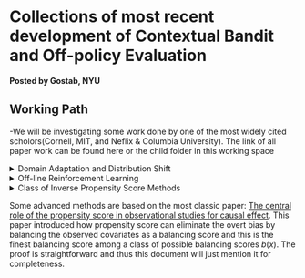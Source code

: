 # Collections of most recent development of Contextual Bandit and Off-policy Evaluation
**Posted by Gostab, NYU**

## Working Path
-We will be investigating some work done by one of the most widely cited scholors(Cornell, MIT, and Neflix & Columbia University). The link of all paper work can be found here or the child folder in this working space

<details> 

<summary> Domain Adaptation and Distribution Shift </summary>

#### **A**. *Domain Adaptation Formulation of Causal Representation Learning*

|   Author    | Paper         |      Year     |
|-------------| ------------- | ------------- |
|Uri Shalit. etl|Learning Representations for Counterfactual Inference|[2016](https://arxiv.org/pdf/1605.03661.pdf)|


#### **B**. *Follow-up articles and research on Domain Adaptation*

|   Author    | Paper         |      Year     |
|-------------| ------------- | ------------- |
|Kun Zhang, etl| Low-Dimensional Density Ratio Estimation|[2019](http://proceedings.mlr.press/v89/stojanov19a/stojanov19a.pdf) |
|  |Domain Adaptation as a Problem of Inference on Graphical Models  |[2020](https://arxiv.org/pdf/2002.03278.pdf)|
||Domain Adaptation with Invariant Representation Learning: What Transformations to Learn?|[2021](https://proceedings.neurips.cc/paper/2021/file/cfc5d9422f0c8f8ad796711102dbe32b-Paper.pdf)
|Yuta,Saito|Causal Embedding for Recommendation|[2018](https://arxiv.org/pdf/1706.07639)|
||Domain Adversarial Matrix Factorization|[2022](https://usaito.github.io/files/IJCAI2022_DAMF.pdf)|
|| Estimating individual treatment effect: generalization bounds and algorithms|[2016](https://arxiv.org/pdf/1606.03976.pdf)|

#### **C**. *Theory that forms domain-adaptation: dsitribution ratio estimate*

Note: *although most papers regarding domain adaptation introduce fundamentals of covariates shift, I still recommend readers to check a few of the most renown articles that contribute a lot of work to domain adaptation.Based my understanding, **distribution ratio fitting method** is most understandable.*

*Please use the following as your reference to understand the mathematical notations and proof*

|   Author    | Paper         |      Year     |
|-------------| ------------- | ------------- |
|              | Density-ratio matching under the Bregman divergence  | [2012](https://www.ism.ac.jp/editsec/aism/pdf/10463_2011_Article_343.pdf) |
|             |Kernel Moment Matching|[2009](https://is.mpg.de/fileadmin/user_upload/files/publications/shift-book-for-LeEtAl-webversion_5376[0].pdf)|
|             |Probabiltiy Density Matching| [2008](https://link.springer.com/article/10.1007/s10463-008-0197-x#citeas),[2009](https://www.jstage.jst.go.jp/article/ipsjtcva/1/0/1_0_183/_pdf/-char/ja), [2010](https://www.jstage.jst.go.jp/article/ipsjtcva/1/0/1_0_183/_pdf/-char/ja),[2012 Book](https://yosinski.com/mlss12/media/slides/MLSS-2012-Sugiyama-Density-Ratio-Estimation-in-Machine-Learning.pdf) |
|             |Density Ratio-fitting|[2009](https://www.jmlr.org/papers/volume10/kanamori09a/kanamori09a.pdf?ref=https://githubhelp.com)|
|             |Probablistic Classification Matching| [1998](https://academic.oup.com/biomet/article-abstract/85/3/619/229087?redirectedFrom=PDF),[2004](https://projecteuclid.org/journals/bernoulli/volume-10/issue-4/Semiparametric-density-estimation-under-a-two-sample-density-ratio-model/10.3150/bj/1093265631.full)|

#### **C.Appendix**. *Some supporting documents that help you understand error bound/feature map*

Note: *To make this document more reader-friendly, albeit some proof provided in one or more articles has been explicitely introduced, many math-intense technical terms, however, prelude most beginers from getting a full intake of those methods. I would say that a central interest and necessity is to justify estimators we used have statistical guarantee in convergence rate, bounded error and measures. For this very reason, I also listed some materials that I hope is useful.*

-A great survey course pertaining to probablistic graphic models introduces some important knowledge about marginal polytope and RHKS.[(Link here)](http://www.cs.cmu.edu/~epxing/Class/10708-16/slide/lecture14-VITheory.pdf)

</details>


<details>
<summary> Off-line Reinforcement Learning </summary>


Note: *Off-line reinforcement learning in recommendation systems is deemed a very broad topic for which its theories and applications might be varying among a number of fields: off-line policy evaluation, counterfactual learnig, counterfactual causal effect estimating and language models. We just follow the trajectory of three representitives in bandit, off-policy evaluation and recommendation systems.*

Minmin is a current senior researcher working on contextual bandit recom-sys at Google Brain. 

#### Researcher 1 [Minmin Chen(click for Google Scholar Profile)](https://mchen24.github.io/)

Minmin is a current senior researcher working on contextual bandit recom-sys at Google Brain.

|   Author    | Paper         |      Year     |
|-------------| ------------- | ------------- |
||Actor Critic Methods for Off-line Policy Evaluation|[2022](https://dl.acm.org/doi/pdf/10.1145/3523227.3546758)|
||Top K Off-line Evaluaitons|[2021](https://arxiv.org/pdf/1812.02353.pdf)|

#### Researcher 2 [Yuta Saito(Click for Google Page)](https://scholar.google.com/citations?user=pw4hwS8AAAAJ&hl=en) and [Thorsten Joachims](https://scholar.google.com/citations?hl=en&user=5tk1PV8AAAAJ&view_op=list_works&sortby=pubdate)

Note: *Professor Joachims and his brilliant student are remarkable representatives who conducting research on theory and advancement of off-line reinforcement learning and counterfactual-based recommendation systems. The mission of their papers is to lead, give and explore the current direction of off-line reinforcement learning and recommendation systems. It is easy to tell that some research articles have rigorous mathematical proof and use more space to justify the statistical guarantee. Therefore, their articles are slightly academic(perhaps theoretical). Some heading research labs then followed-up their original ideas by implementing the renovated algorithms and applying them to real-world complications that could verify whether those methods can work or not. So I strongly recommend you to read these papers with accompanion of some testing articles.*
|   Author    | Paper         |      Year     |
|-------------| ------------- | ------------- |
||Off-Policy Evaluation for Large Action Spaces via Embeddings|[2022](https://arxiv.org/pdf/2202.06317.pdf)|
|| Open Bandit Database and Pipeline: Reproducible Off-line Policy Evaluation  |[2022](https://arxiv.org/abs/2008.07146)|
||Counterfactual Learning and Evaluation for Recommender Systems: Foundations, Implementations, and Recent Advances|[2021](https://par.nsf.gov/servlets/purl/10309941)|
|| Unbiased Recommendation Learning From MCNR |[2020](https://arxiv.org/pdf/1909.03601.pdf)  |
||Asymmetric Tri-training for Debiasing Missing-Not-At-Random Explicit Feedback|[2020](https://arxiv.org/pdf/1910.01444.pdf)|
||Self-Normalized Estimator in Counterfactual Learning|[2015](https://www.cs.cornell.edu/people/tj/publications/swaminathan_joachims_15d.pdf)|

</details>

<details>

<summary> Class of Inverse Propensity Score Methods 

Some advanced methods are based on the most classic paper:  [The central role of the propensity score in observational studies for causal effect](https://watermark.silverchair.com/70-1-41.pdf?token=AQECAHi208BE49Ooan9kkhW_Ercy7Dm3ZL_9Cf3qfKAc485ysgAAAsQwggLABgkqhkiG9w0BBwagggKxMIICrQIBADCCAqYGCSqGSIb3DQEHATAeBglghkgBZQMEAS4wEQQMMdOqYPzH71eGJJl1AgEQgIICd_WRXQV_hVYdvvmD0RT6VfCyvv_kaoJLHfGrDiKrZ7Lrs1Uz65HKE28kGmjZqDK0ES2jLv5JWujme83nlV2ckjxBGxjCxLzuo0zTOkApaMfKG3HyYjBt1tlG850EwWebTV6Bff5aKWZfqfHIGaHZNppjYfNrTfg-HgtwOZr2fQLwY_4EeA8LwoqU9rUakYY9cIvzr8a1JMWVAWSMyY-NqyjpQ5whBKrHNZ3w0S1YxYQHdWohTDALndD_q0bnW_tVZzg8stROmItW4foyxce_YDKffqPSuqEqDC8QgKGkwyxBDZvQ7i515D6YxQktAi2putxVaZ5AbY99jItIRaOwdIqa9MT2jc3CNC1o0V7f1oI3eQoAW7l-sL-wSE6UXZFKkx5f0vtcbJrS_L2o_KYS__eLjiPjivAFHpNR5kxOstga6LcggZgw-igbTFAXPiD75BKTxnJpuJUeoTtNOkdOOWD7oojtHDqIk8-IytsDTFTV7YSkK8WIODXPAr4i_qJcsSjXtICjTwFAFpIa3z5-nTszWdq5kTsmVv8GF_iuQAdAxbvWaFGOKg0FE2x-Ia7R-QKAtptI1P_X4VKnZb-roh33ap1A2LEHcWYaUhxjh0pneFoy4Ap55y7k7hknbgwfoNJPUWgUjxlrOQBHTGkfVPg4RBMrZ2s9J0iQuEfMhe18uZTjNRzuisXxiHxMvu6vrwzYWGxRJFmuvZA5N_O00u_tBflHNu2gHJ-ImUSEpQwsIFolPjwNqpND2y7LsP1VhEMVWnUNMxs6OZKFrYFPgf98kaGKOPLHtJIKJAYuCEcaGaaTDrm8bD3R0N9FuxThVKp-lYik9Is). This paper introduced how propensity score can eliminate the overt bias by balancing the observed covariates as a balancing score and this is the finest balancing score among a class of possible balancing scores $b(x)$. The proof is straightforward and thus this document will just mention it for completeness.

</summary>


1) *Batch Learning in Off-line Policy Evaluation*
2) *Self-normalized Estimator for Counterfactual Learning*(Propensity Overfitting)
3) *Double-Robust Method in Counterfactual Learning*
4) *Clipped Inverse Propensity Score*(Upper Bound $M$ method)


|   Author    | Paper         |      Year     |
|-------------| ------------- | ------------- |

</details>